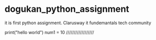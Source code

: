 # dogukan_python_assignment

it is first python assignment.
Clarusway it fundemantals tech community

print("hello world")
num1 = 10
//////////////////
